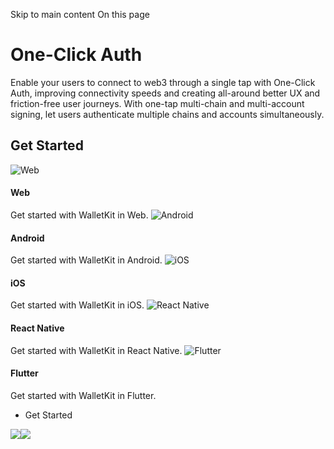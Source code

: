 Skip to main content
On this page
# One-Click Auth
Enable your users to connect to web3 through a single tap with One-Click Auth, improving connectivity speeds and creating all-around better UX and friction-free user journeys. With one-tap multi-chain and multi-account signing, let users authenticate multiple chains and accounts simultaneously.
## Get Started​
![Web](https://docs.reown.com/walletkit/features/one-click-auth)
#### Web
Get started with WalletKit in Web.
![Android](https://docs.reown.com/walletkit/features/one-click-auth)
#### Android
Get started with WalletKit in Android.
![iOS](https://docs.reown.com/walletkit/features/one-click-auth)
#### iOS
Get started with WalletKit in iOS.
![React Native](https://docs.reown.com/walletkit/features/one-click-auth)
#### React Native
Get started with WalletKit in React Native.
![Flutter](https://docs.reown.com/walletkit/features/one-click-auth)
#### Flutter
Get started with WalletKit in Flutter.
  * Get Started


![](https://t.co/1/i/adsct?bci=4&dv=America%2FToronto%26en-US%26Google%20Inc.%26MacIntel%26255%261080%26600%266%2624%261080%26600%260%26na&eci=3&event=%7B%7D&event_id=b66aafb8-9e6d-4df6-b44c-51a8cbbfda95&integration=gtm&p_id=Twitter&p_user_id=0&pl_id=9f23f68d-d28b-4d6a-afee-ec09990bfa88&tw_document_href=https%3A%2F%2Fdocs.reown.com%2Fwalletkit%2Ffeatures%2Fone-click-auth&tw_iframe_status=0&txn_id=oo02q&type=javascript&version=2.3.31)![](https://analytics.twitter.com/1/i/adsct?bci=4&dv=America%2FToronto%26en-US%26Google%20Inc.%26MacIntel%26255%261080%26600%266%2624%261080%26600%260%26na&eci=3&event=%7B%7D&event_id=b66aafb8-9e6d-4df6-b44c-51a8cbbfda95&integration=gtm&p_id=Twitter&p_user_id=0&pl_id=9f23f68d-d28b-4d6a-afee-ec09990bfa88&tw_document_href=https%3A%2F%2Fdocs.reown.com%2Fwalletkit%2Ffeatures%2Fone-click-auth&tw_iframe_status=0&txn_id=oo02q&type=javascript&version=2.3.31)
